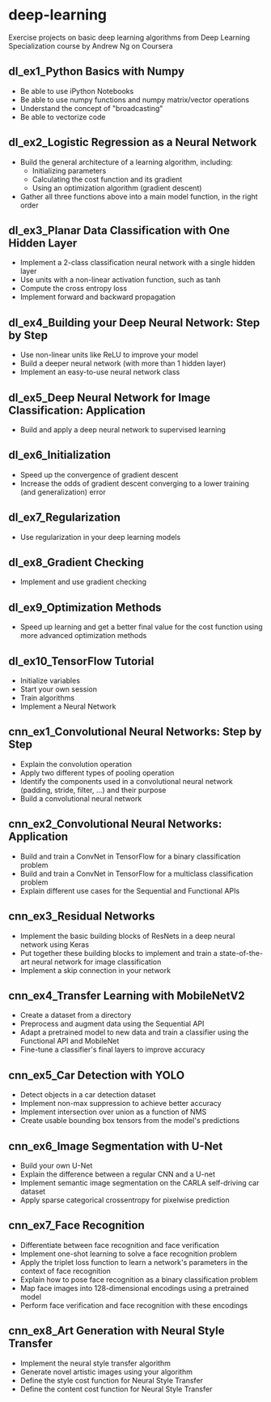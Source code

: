 # deep-learning

Exercise projects on basic deep learning algorithms from Deep Learning Specialization course by Andrew Ng on Coursera

## dl_ex1_Python Basics with Numpy

- Be able to use iPython Notebooks
- Be able to use numpy functions and numpy matrix/vector operations
- Understand the concept of "broadcasting"
- Be able to vectorize code

## dl_ex2_Logistic Regression as a Neural Network

- Build the general architecture of a learning algorithm, including:
  - Initializing parameters
  - Calculating the cost function and its gradient
  - Using an optimization algorithm (gradient descent)
- Gather all three functions above into a main model function, in the right order

## dl_ex3_Planar Data Classification with One Hidden Layer

- Implement a 2-class classification neural network with a single hidden layer
- Use units with a non-linear activation function, such as tanh
- Compute the cross entropy loss
- Implement forward and backward propagation

## dl_ex4_Building your Deep Neural Network: Step by Step

- Use non-linear units like ReLU to improve your model
- Build a deeper neural network (with more than 1 hidden layer)
- Implement an easy-to-use neural network class

## dl_ex5_Deep Neural Network for Image Classification: Application

- Build and apply a deep neural network to supervised learning

## dl_ex6_Initialization

- Speed up the convergence of gradient descent
- Increase the odds of gradient descent converging to a lower training (and generalization) error

## dl_ex7_Regularization

- Use regularization in your deep learning models

## dl_ex8_Gradient Checking

- Implement and use gradient checking

## dl_ex9_Optimization Methods

- Speed up learning and get a better final value for the cost function using more advanced optimization methods

## dl_ex10_TensorFlow Tutorial

- Initialize variables
- Start your own session
- Train algorithms
- Implement a Neural Network

## cnn_ex1_Convolutional Neural Networks: Step by Step

- Explain the convolution operation
- Apply two different types of pooling operation
- Identify the components used in a convolutional neural network (padding, stride, filter, ...) and their purpose
- Build a convolutional neural network

## cnn_ex2_Convolutional Neural Networks: Application

- Build and train a ConvNet in TensorFlow for a binary classification problem
- Build and train a ConvNet in TensorFlow for a multiclass classification problem
- Explain different use cases for the Sequential and Functional APIs

## cnn_ex3_Residual Networks

- Implement the basic building blocks of ResNets in a deep neural network using Keras
- Put together these building blocks to implement and train a state-of-the-art neural network for image classification
- Implement a skip connection in your network

## cnn_ex4_Transfer Learning with MobileNetV2

- Create a dataset from a directory
- Preprocess and augment data using the Sequential API
- Adapt a pretrained model to new data and train a classifier using the Functional API and MobileNet
- Fine-tune a classifier's final layers to improve accuracy

## cnn_ex5_Car Detection with YOLO

- Detect objects in a car detection dataset
- Implement non-max suppression to achieve better accuracy
- Implement intersection over union as a function of NMS
- Create usable bounding box tensors from the model's predictions

## cnn_ex6_Image Segmentation with U-Net

- Build your own U-Net
- Explain the difference between a regular CNN and a U-net
- Implement semantic image segmentation on the CARLA self-driving car dataset
- Apply sparse categorical crossentropy for pixelwise prediction

## cnn_ex7_Face Recognition

- Differentiate between face recognition and face verification
- Implement one-shot learning to solve a face recognition problem
- Apply the triplet loss function to learn a network's parameters in the context of face recognition
- Explain how to pose face recognition as a binary classification problem
- Map face images into 128-dimensional encodings using a pretrained model
- Perform face verification and face recognition with these encodings

## cnn_ex8_Art Generation with Neural Style Transfer

- Implement the neural style transfer algorithm
- Generate novel artistic images using your algorithm
- Define the style cost function for Neural Style Transfer
- Define the content cost function for Neural Style Transfer